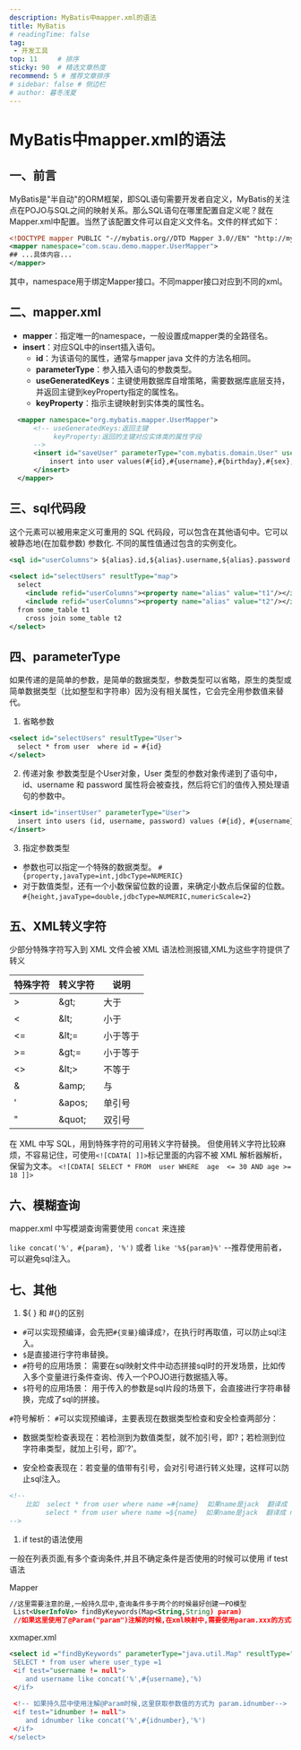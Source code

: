 ```yaml
---
description: MyBatis中mapper.xml的语法
title: MyBatis
# readingTime: false
tag:
 - 开发工具
top: 11     # 排序
sticky: 90  # 精选文章热度
recommend: 5 # 推荐文章排序
# sidebar: false # 侧边栏
# author: 暮冬浅夏
---
```

# MyBatis中mapper.xml的语法
## 一、前言
MyBatis是"半自动"的ORM框架，即SQL语句需要开发者自定义，MyBatis的关注点在POJO与SQL之间的映射关系。那么SQL语句在哪里配置自定义呢？就在Mapper.xml中配置。当然了该配置文件可以自定义文件名。文件的样式如下：
```xml
<!DOCTYPE mapper PUBLIC "-//mybatis.org//DTD Mapper 3.0//EN" "http://mybatis.org/dtd/mybatis-3-mapper.dtd" >
<mapper namespace="com.scau.demo.mapper.UserMapper">
## ...具体内容...
</mapper>
```
其中，namespace用于绑定Mapper接口。不同mapper接口对应到不同的xml。

## 二、mapper.xml
- **mapper**：指定唯一的namespace，一般设置成mapper类的全路径名。
- **insert**：对应SQL中的insert插入语句。
  - **id**：为该语句的属性，通常与mapper java 文件的方法名相同。
  - **parameterType**：参入插入语句的参数类型。
  - **useGeneratedKeys**：主键使用数据库自增策略，需要数据库底层支持，并返回主键到keyProperty指定的属性名。
  - **keyProperty**：指示主键映射到实体类的属性名。
```xml
  <mapper namespace="org.mybatis.mapper.UserMapper">
      <!-- useGeneratedKeys:返回主键
           keyProperty:返回的主键对应实体类的属性字段
      -->
      <insert id="saveUser" parameterType="com.mybatis.domain.User" useGeneratedKeys="true" keyProperty="id">
          insert into user values(#{id},#{username},#{birthday},#{sex},#{address})
      </insert>
  </mapper>
```
## 三、sql代码段
这个元素可以被用来定义可重用的 SQL 代码段，可以包含在其他语句中。它可以被静态地(在加载参数) 参数化. 不同的属性值通过包含的实例变化。
```xml
<sql id="userColumns"> ${alias}.id,${alias}.username,${alias}.password </sql>
 
<select id="selectUsers" resultType="map">
  select
    <include refid="userColumns"><property name="alias" value="t1"/></include>,
    <include refid="userColumns"><property name="alias" value="t2"/></include>
  from some_table t1
    cross join some_table t2
</select>
```
## 四、parameterType
如果传递的是简单的参数，是简单的数据类型，参数类型可以省略，原生的类型或简单数据类型（比如整型和字符串）因为没有相关属性，它会完全用参数值来替代。

1. 省略参数
  ```xml
  <select id="selectUsers" resultType="User">
    select * from user  where id = #{id}
  </select>
  ```
2. 传递对象
  参数类型是个User对象，User 类型的参数对象传递到了语句中，id、username 和 password 属性将会被查找，然后将它们的值传入预处理语句的参数中。
  ```xml
  <insert id="insertUser" parameterType="User">
    insert into users (id, username, password) values (#{id}, #{username}, #{password})
  </insert>
  ```

3. 指定参数类型
- 参数也可以指定一个特殊的数据类型。
`#{property,javaType=int,jdbcType=NUMERIC}`
- 对于数值类型，还有一个小数保留位数的设置，来确定小数点后保留的位数。
`#{height,javaType=double,jdbcType=NUMERIC,numericScale=2}`
## 五、XML转义字符
少部分特殊字符写入到 XML 文件会被 XML 语法检测报错,XML为这些字符提供了转义

特殊字符| 转义字符|说明
-------|----------|------
\>     |\&gt;     |大于
\<     |\&lt;     |小于
\<=    |\&lt;=    |小于等于
\>=    |\&gt;=    |小于等于
\<>    |\&lt;>    |不等于
&      |\&amp;    |与
'      |\&apos;   |单引号
"      |\&quot;   |双引号

在 XML 中写 SQL，用到特殊字符的可用转义字符替换。
但使用转义字符比较麻烦，不容易记住，可使用`<![CDATA[ ]]>`标记里面的内容不被 XML 解析器解析，保留为文本。
`<![CDATA[ SELECT * FROM  user WHERE  age  <= 30 AND age >= 18 ]]>`
## 六、模糊查询
mapper.xml 中写模湖查询需要使用 `concat` 来连接

 `like concat('%', #{param}, '%')`  或者 `like '%${param}%'`  --推荐使用前者，可以避免sql注入。
## 七、其他
 1. ${ } 和 #{}的区别
  - `#`可以实现预编译，会先把`#{变量}`编译成`?`，在执行时再取值，可以防止sql注入。
  - `$`是直接进行字符串替换。
  - `#`符号的应用场景：
需要在sql映射文件中动态拼接sql时的开发场景，比如传入多个变量进行条件查询、传入一个POJO进行数据插入等。
  - `$`符号的应用场景：
用于传入的参数是sql片段的场景下，会直接进行字符串替换，完成了sql的拼接。

`#`符号解析：
`#`可以实现预编译，主要表现在数据类型检查和安全检查两部分：
- 数据类型检查表现在：若检测到为数值类型，就不加引号，即?；若检测到位字符串类型，就加上引号，即'?'。

- 安全检查表现在：若变量的值带有引号，会对引号进行转义处理，这样可以防止sql注入。

```xml
<!--   
    比如  select * from user where name =#{name}  如果name是jack  翻译成 name ='jack'
         select * from user where name =${name}  如果name是jack  翻译成 name = jack
-->
```
1. if test的语法使用

一般在列表页面,有多个查询条件,并且不确定条件是否使用的时候可以使用 if test语法

Mapper
```xml
//这里需要注意的是,一般持久层中,查询条件多于两个的时候最好创建一PO模型
 List<UserInfoVo> findByKeywords(Map<String,String) param)
 //如果这里使用了@Param("param")注解的时候,在xml映射中,需要使用param.xxx的方式获取参数
```
xxmaper.xml
```xml
<select id ="findByKeywords" parameterType="java.util.Map" resultType="com.example.test.vo.UserInfoVo>
 SELECT * from user where user_type =1 
 <if test="username != null">
    and username like concat('%',#{username},'%)
 </if>
 
 <!-- 如果持久层中使用注解@Param时候,这里获取参数值的方式为 param.idnumber-->
 <if test="idnumber != null">
    and idnumber like concat('%',#{idnumber},'%')
 </if>
</select>
```